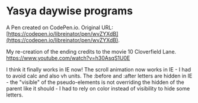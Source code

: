 # Yasya daywise programs

A Pen created on CodePen.io. Original URL: [https://codepen.io/libreinator/pen/wvZYXdB](https://codepen.io/libreinator/pen/wvZYXdB).

My re-creation of the ending credits to the movie 10 Cloverfield Lane. https://www.youtube.com/watch?v=h30AsqS1U0E

I think it finally works in IE now!
The scroll animation now works in IE - I had to avoid calc and also vh units.
The :before and :after letters are hidden in IE - the "visible" of the pseudo-elements is not overriding the hidden of the parent like it should - I had to rely on color instead of visibility to hide some letters.